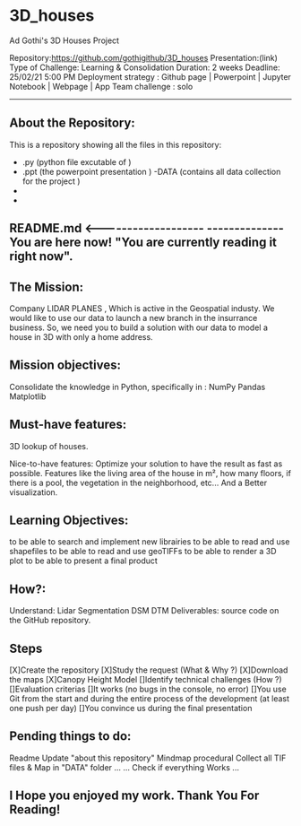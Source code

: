 # 3D_houses
Ad Gothi's 3D Houses Project

Repository:https://github.com/gothigithub/3D_houses
Presentation:(link)
Type of Challenge: Learning & Consolidation
Duration: 2 weeks
Deadline: 25/02/21 5:00 PM
Deployment strategy : Github page | Powerpoint | Jupyter Notebook | Webpage | App
Team challenge : solo


--------------------------------------------------------------------
## About the Repository:
This is a repository showing all the files in this repository:
- .py (python file excutable of  )
- .ppt (the powerpoint presentation )
-DATA (contains all data collection for the project )
-
-
README.md <------------------- --------------You are here now!
"You are currently reading it right now".
--------------------------------------------------------------------


## The Mission: 
Company LIDAR PLANES , Which is active in the Geospatial industy. We would like to use our data to launch a new branch in the insurrance business. So, we need you to build a solution with our data to model a house in 3D with only a home address.


## Mission objectives: 
Consolidate the knowledge in Python, specifically in :
    NumPy
    Pandas
    Matplotlib


## Must-have features:
3D lookup of houses.


Nice-to-have features:
Optimize your solution to have the result as fast as possible.
Features like the living area of the house in m², how many floors, if there is a pool, the vegetation in the neighborhood, etc...
And a Better visualization.



## Learning Objectives:
to be able to search and implement new librairies
to be able to read and use shapefiles
to be able to read and use geoTIFFs
to be able to render a 3D plot
to be able to present a final product


## How?:
Understand:
    Lidar Segmentation
    DSM
    DTM
Deliverables:
source code on the GitHub repository.


## Steps
[X]Create the repository
[X]Study the request (What & Why ?)
[X]Download the maps
[X]Canopy Height Model
[]Identify technical challenges (How ?)
[]Evaluation criterias
[]It works (no bugs in the console, no error)
[]You use Git from the start and during the entire process of the development (at least one push per day)
[]You convince us during the final presentation

## Pending things to do:
Readme Update "about this repository"
Mindmap procedural
Collect all TIF files & Map in "DATA" folder
...
...
Check if everything Works
...

I Hope you enjoyed my work.
Thank You For Reading!
------------------------------------------------------------------------------------------------------------------------------------------

